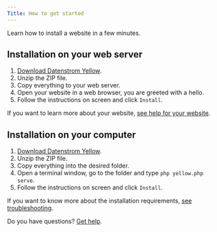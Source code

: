 ```yaml
---
Title: How to get started
---
```

Learn how to install a website in a few minutes.

## Installation on your web server

1. [Download Datenstrom Yellow](https://github.com/datenstrom/yellow/archive/main.zip).
2. Unzip the ZIP file.
3. Copy everything to your web server.
4. Open your website in a web browser, you are greeted with a hello.
5. Follow the instructions on screen and click `Install`.

If you want to learn more about your website, [see help for your website](.).

## Installation on your computer

1. [Download Datenstrom Yellow](https://github.com/datenstrom/yellow/archive/main.zip).
2. Unzip the ZIP file.
3. Copy everything into the desired folder.
4. Open a terminal window, go to the folder and type `php yellow.php serve`.
5. Follow the instructions on screen and click `Install`.

If you want to know more about the installation requirements, [see troubleshooting](troubleshooting).

Do you have questions? [Get help](.).
